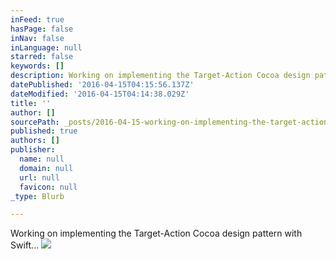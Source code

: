 ```yaml
---
inFeed: true
hasPage: false
inNav: false
inLanguage: null
starred: false
keywords: []
description: Working on implementing the Target-Action Cocoa design pattern with Swift...
datePublished: '2016-04-15T04:15:56.137Z'
dateModified: '2016-04-15T04:14:38.029Z'
title: ''
author: []
sourcePath: _posts/2016-04-15-working-on-implementing-the-target-action-cocoa-design-patte.md
published: true
authors: []
publisher:
  name: null
  domain: null
  url: null
  favicon: null
_type: Blurb

---
```

Working on implementing the Target-Action Cocoa design pattern with Swift...
![](https://the-grid-user-content.s3-us-west-2.amazonaws.com/c5b8cb42-00b2-4419-a164-353d3fca3df2.png)